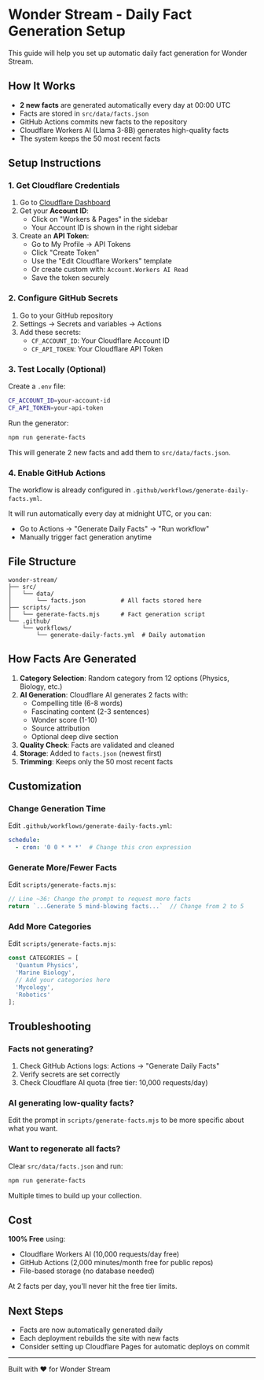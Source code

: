 # Wonder Stream - Daily Fact Generation Setup

This guide will help you set up automatic daily fact generation for Wonder Stream.

## How It Works

- **2 new facts** are generated automatically every day at 00:00 UTC
- Facts are stored in `src/data/facts.json`
- GitHub Actions commits new facts to the repository
- Cloudflare Workers AI (Llama 3-8B) generates high-quality facts
- The system keeps the 50 most recent facts

## Setup Instructions

### 1. Get Cloudflare Credentials

1. Go to [Cloudflare Dashboard](https://dash.cloudflare.com/)
2. Get your **Account ID**:
   - Click on "Workers & Pages" in the sidebar
   - Your Account ID is shown in the right sidebar
3. Create an **API Token**:
   - Go to My Profile → API Tokens
   - Click "Create Token"
   - Use the "Edit Cloudflare Workers" template
   - Or create custom with: `Account.Workers AI Read`
   - Save the token securely

### 2. Configure GitHub Secrets

1. Go to your GitHub repository
2. Settings → Secrets and variables → Actions
3. Add these secrets:
   - `CF_ACCOUNT_ID`: Your Cloudflare Account ID
   - `CF_API_TOKEN`: Your Cloudflare API Token

### 3. Test Locally (Optional)

Create a `.env` file:

```bash
CF_ACCOUNT_ID=your-account-id
CF_API_TOKEN=your-api-token
```

Run the generator:

```bash
npm run generate-facts
```

This will generate 2 new facts and add them to `src/data/facts.json`.

### 4. Enable GitHub Actions

The workflow is already configured in `.github/workflows/generate-daily-facts.yml`.

It will run automatically every day at midnight UTC, or you can:
- Go to Actions → "Generate Daily Facts" → "Run workflow"
- Manually trigger fact generation anytime

## File Structure

```
wonder-stream/
├── src/
│   └── data/
│       └── facts.json          # All facts stored here
├── scripts/
│   └── generate-facts.mjs      # Fact generation script
└── .github/
    └── workflows/
        └── generate-daily-facts.yml  # Daily automation
```

## How Facts Are Generated

1. **Category Selection**: Random category from 12 options (Physics, Biology, etc.)
2. **AI Generation**: Cloudflare AI generates 2 facts with:
   - Compelling title (6-8 words)
   - Fascinating content (2-3 sentences)
   - Wonder score (1-10)
   - Source attribution
   - Optional deep dive section
3. **Quality Check**: Facts are validated and cleaned
4. **Storage**: Added to `facts.json` (newest first)
5. **Trimming**: Keeps only the 50 most recent facts

## Customization

### Change Generation Time

Edit `.github/workflows/generate-daily-facts.yml`:

```yaml
schedule:
  - cron: '0 0 * * *'  # Change this cron expression
```

### Generate More/Fewer Facts

Edit `scripts/generate-facts.mjs`:

```javascript
// Line ~36: Change the prompt to request more facts
return `...Generate 5 mind-blowing facts...`  // Change from 2 to 5
```

### Add More Categories

Edit `scripts/generate-facts.mjs`:

```javascript
const CATEGORIES = [
  'Quantum Physics',
  'Marine Biology',
  // Add your categories here
  'Mycology',
  'Robotics'
];
```

## Troubleshooting

### Facts not generating?

1. Check GitHub Actions logs: Actions → "Generate Daily Facts"
2. Verify secrets are set correctly
3. Check Cloudflare AI quota (free tier: 10,000 requests/day)

### AI generating low-quality facts?

Edit the prompt in `scripts/generate-facts.mjs` to be more specific about what you want.

### Want to regenerate all facts?

Clear `src/data/facts.json` and run:
```bash
npm run generate-facts
```
Multiple times to build up your collection.

## Cost

**100% Free** using:
- Cloudflare Workers AI (10,000 requests/day free)
- GitHub Actions (2,000 minutes/month free for public repos)
- File-based storage (no database needed)

At 2 facts per day, you'll never hit the free tier limits.

## Next Steps

- Facts are now automatically generated daily
- Each deployment rebuilds the site with new facts
- Consider setting up Cloudflare Pages for automatic deploys on commit

---

Built with ❤️ for Wonder Stream
